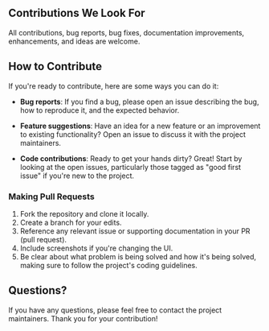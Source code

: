 
## Contributions We Look For

All contributions, bug reports, bug fixes, documentation improvements, enhancements, and ideas are welcome.

## How to Contribute

If you're ready to contribute, here are some ways you can do it:

- **Bug reports**: If you find a bug, please open an issue describing the bug, how to reproduce it, and the expected behavior.

- **Feature suggestions**: Have an idea for a new feature or an improvement to existing functionality? Open an issue to discuss it with the project maintainers.

- **Code contributions**: Ready to get your hands dirty? Great! Start by looking at the open issues, particularly those tagged as "good first issue" if you're new to the project.

### Making Pull Requests

1. Fork the repository and clone it locally.
2. Create a branch for your edits.
3. Reference any relevant issue or supporting documentation in your PR (pull request).
4. Include screenshots if you're changing the UI.
5. Be clear about what problem is being solved and how it's being solved, making sure to follow the project's coding guidelines.

## Questions?

If you have any questions, please feel free to contact the project maintainers. Thank you for your contribution!
